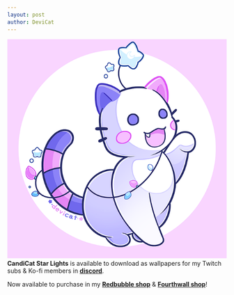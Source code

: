 ```yaml
---
layout: post
author: DeviCat
---
```


![](/img/art/CandiCatStarLights2024.png)
**CandiCat Star Lights** is available to download as wallpapers for my Twitch subs & Ko-fi members in **[discord](https://discord.com/invite/devicat)**.

<!--card-->

Now available to purchase in my **[Redbubble shop](https://devicatoutlet.redbubble.com)** & **[Fourthwall shop](https://devicat-shop.fourthwall.com)**!
